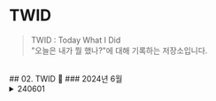 # TWID
> TWID : Today What I Did  
> "오늘은 내가 뭘 했나?"에 대해 기록하는 저장소입니다.
<br>
## 02. TWID 🐢
### 2024년 6월

<details>
<summary>240601</summary>
1. TWID(Today I Did) repository 생성<br>
2. 인스타그램 게시물 업로드
</details>
